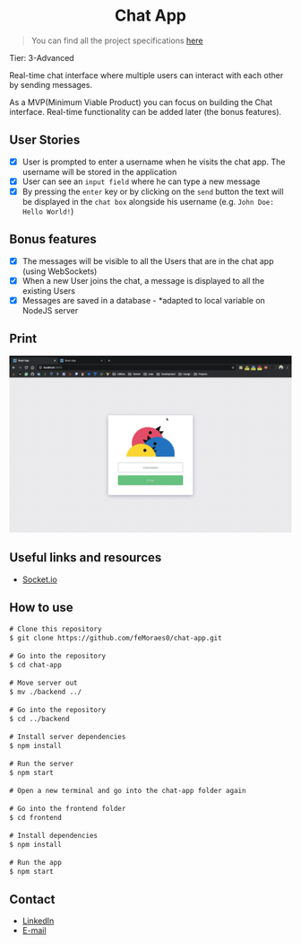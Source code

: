<h1 align="center">Chat App</h1>

> You can find all the project specifications [here](https://github.com/florinpop17/app-ideas/blob/master/Projects/3-Advanced/Chat-App.md)

Tier: 3-Advanced

Real-time chat interface where multiple users can interact with each other by sending messages.

As a MVP(Minimum Viable Product) you can focus on building the Chat interface. Real-time functionality can be added later (the bonus features).

## User Stories

-   [x] User is prompted to enter a username when he visits the chat app. The username will be stored in the application
-   [x] User can see an `input field` where he can type a new message
-   [x] By pressing the `enter` key or by clicking on the `send` button the text will be displayed in the `chat box` alongside his username (e.g. `John Doe: Hello World!`)

## Bonus features

-   [x] The messages will be visible to all the Users that are in the chat app (using WebSockets)
-   [x] When a new User joins the chat, a message is displayed to all the existing Users
-   [x] Messages are saved in a database - *adapted to local variable on NodeJS server

## Print

<p align="center">
  <img width="800" src="./prints/git_chat_app.gif"/>
</p>

## Useful links and resources

-   [Socket.io](https://socket.io)

## How to use

```
# Clone this repository
$ git clone https://github.com/feMoraes0/chat-app.git

# Go into the repository
$ cd chat-app

# Move server out
$ mv ./backend ../

# Go into the repository
$ cd ../backend

# Install server dependencies
$ npm install

# Run the server
$ npm start

# Open a new terminal and go into the chat-app folder again

# Go into the frontend folder
$ cd frontend

# Install dependencies
$ npm install

# Run the app
$ npm start
```

## Contact

  - <a target="_blank" href="https://www.linkedin.com/in/fernando-moraes-48a26916a/">LinkedIn</a>
  - <a target="_blank" href="mailto:fernandomoraes.lopes@gmail.com">E-mail</a>